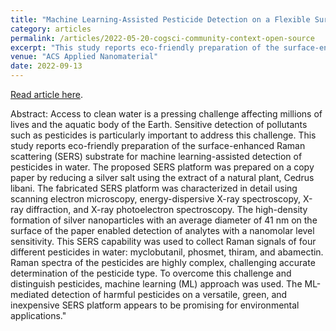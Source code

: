 ```yaml
---
title: "Machine Learning-Assisted Pesticide Detection on a Flexible Surface-Enhanced Raman Scattering Substrate Prepared by Silver Nanoparticles"
category: articles
permalink: /articles/2022-05-20-cogsci-community-context-open-source
excerpt: "This study reports eco-friendly preparation of the surface-enhanced Raman scattering (SERS) substrate for machine learning-assisted detection of pesticides in water. The ML-mediated detection of harmful pesticides on a versatile, green, and inexpensive SERS platform appears to be promising for environmental applications."
venue: "ACS Applied Nanomaterial"
date: 2022-09-13
---
```


<a href="https://doi.org/10.1021/acsanm.2c02897">Read article here</a>.

Abstract: Access to clean water is a pressing challenge affecting millions of lives and the aquatic body of the Earth. Sensitive detection of pollutants such as pesticides is particularly important to address this challenge. This study reports eco-friendly preparation of the surface-enhanced Raman scattering (SERS) substrate for machine learning-assisted detection of pesticides in water. The proposed SERS platform was prepared on a copy paper by reducing a silver salt using the extract of a natural plant, Cedrus libani. The fabricated SERS platform was characterized in detail using scanning electron microscopy, energy-dispersive X-ray spectroscopy, X-ray diffraction, and X-ray photoelectron spectroscopy. The high-density formation of silver nanoparticles with an average diameter of 41 nm on the surface of the paper enabled detection of analytes with a nanomolar level sensitivity. This SERS capability was used to collect Raman signals of four different pesticides in water: myclobutanil, phosmet, thiram, and abamectin. Raman spectra of the pesticides are highly complex, challenging accurate determination of the pesticide type. To overcome this challenge and distinguish pesticides, machine learning (ML) approach was used. The ML-mediated detection of harmful pesticides on a versatile, green, and inexpensive SERS platform appears to be promising for environmental applications."

